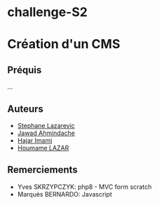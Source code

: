 # challenge-S2
# Création d'un CMS

## Préquis
...


## Auteurs

- [Stephane Lazarevic](https://github.com/stephanelazarevic)
- [Jawad Ahmindache](https://github.com/jawad-ahmindache)
- [Hajar Imami](https://github.com/imami07)
- [Houmame LAZAR](https://github.com/DeltaCorporate)

## Remerciements
 
- Yves SKRZYPCZYK: php8 - MVC form scratch
- Marquès BERNARDO: Javascript
